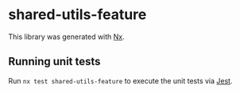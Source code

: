 # shared-utils-feature

This library was generated with [Nx](https://nx.dev).

## Running unit tests

Run `nx test shared-utils-feature` to execute the unit tests via [Jest](https://jestjs.io).
